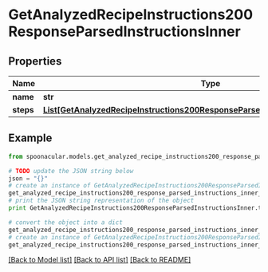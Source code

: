 # GetAnalyzedRecipeInstructions200ResponseParsedInstructionsInner


## Properties

Name | Type | Description | Notes
------------ | ------------- | ------------- | -------------
**name** | **str** |  | 
**steps** | [**List[GetAnalyzedRecipeInstructions200ResponseParsedInstructionsInnerStepsInner]**](GetAnalyzedRecipeInstructions200ResponseParsedInstructionsInnerStepsInner.md) |  | [optional] 

## Example

```python
from spoonacular.models.get_analyzed_recipe_instructions200_response_parsed_instructions_inner import GetAnalyzedRecipeInstructions200ResponseParsedInstructionsInner

# TODO update the JSON string below
json = "{}"
# create an instance of GetAnalyzedRecipeInstructions200ResponseParsedInstructionsInner from a JSON string
get_analyzed_recipe_instructions200_response_parsed_instructions_inner_instance = GetAnalyzedRecipeInstructions200ResponseParsedInstructionsInner.from_json(json)
# print the JSON string representation of the object
print GetAnalyzedRecipeInstructions200ResponseParsedInstructionsInner.to_json()

# convert the object into a dict
get_analyzed_recipe_instructions200_response_parsed_instructions_inner_dict = get_analyzed_recipe_instructions200_response_parsed_instructions_inner_instance.to_dict()
# create an instance of GetAnalyzedRecipeInstructions200ResponseParsedInstructionsInner from a dict
get_analyzed_recipe_instructions200_response_parsed_instructions_inner_form_dict = get_analyzed_recipe_instructions200_response_parsed_instructions_inner.from_dict(get_analyzed_recipe_instructions200_response_parsed_instructions_inner_dict)
```
[[Back to Model list]](../README.md#documentation-for-models) [[Back to API list]](../README.md#documentation-for-api-endpoints) [[Back to README]](../README.md)


